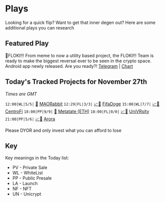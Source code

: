 
# Plays

Looking for a quick flip? Want to get that inner degen out? Here are some additional plays you can research

## Featured Play

🐶FLOKI!!! From meme to now a utility based project, the FLOKI!!! Team is ready to make the biggest reversal ever to be seen in the crypto space. Android app newly released. Are you ready?! 
[Telegram](https://t.me/flokiflokifloki) | [Chart](https://poocoin.app/tokens/0x49cbfbe6ce3fd9548284fa1c3eb2447142732b3d)

## Today's Tracked Projects for November 27th
_Times are GMT_

`12:00|WL|5/5|` [📲](https://t.me/mao_rabbit_cn) [MAORabbit](https://t.me/mao_rabbit_cn)
`12:29|FL|3/3|` [📈](https://poocoin.app/tokens/0x9fe41f1a5c3305282730bd97bfa06e4e8647cfb7)[📲](https://www.pinksale.finance/launchpad/0xaeDc4a353701D355b29eA0e7b796117Cbf2508c4?chain=BSC) [FifaDoge](https://t.me/fifadogechannel)
`15:00|WL|7/7|` [📈](https://poocoin.app/tokens/0xe870aec45088bfd4a43852b39d9c3560a8cb9b14)[📲](https://www.pinksale.finance/launchpad/0x379B3bdf5daAfedc20CFFF8D2B96F26C02198cAc?chain=BSC) [CentroFi](https://t.me/CentroFi)
`18:00|PP|9/9|` [📲](https://gempad.app/presale/0xeE32AefeB41678d750FD794B11403b0d3113509B?chainId=1) [Metatate (ETH)](https://t.me/metatateapp)
`18:00|FL|0/0|` [📈](https://poocoin.app/tokens/0xe3b991cb8c9a9a8fca639ce9d59ba39fa0b994e4)[📲](https://www.pinksale.finance/launchpad/0xB709891956b9b5E5C610bfeE69A3Ee8F29d4b81e?chain=BSC) [UniVRsity](https://t.me/uniVRsityapp)
`21:00|PP|5/6|` [📈](https://poocoin.app/tokens/0x305bbd18f9a3b55047740843889521722dab1fde)[📲](https://www.pinksale.finance/launchpad/0x9BA5d8Ca1E9ECDA814b544679571A8509327C759?chain=BSC) [Arora](https://t.me/aroraglobalofficial)

Please DYOR and only invest what you can afford to lose

## Key
Key meanings in the Today list:

- PV - Private Sale
- WL - WhiteList
- PP - Public Presale
- LA - Launch
- NF - NFT
- UN - Unicrypt